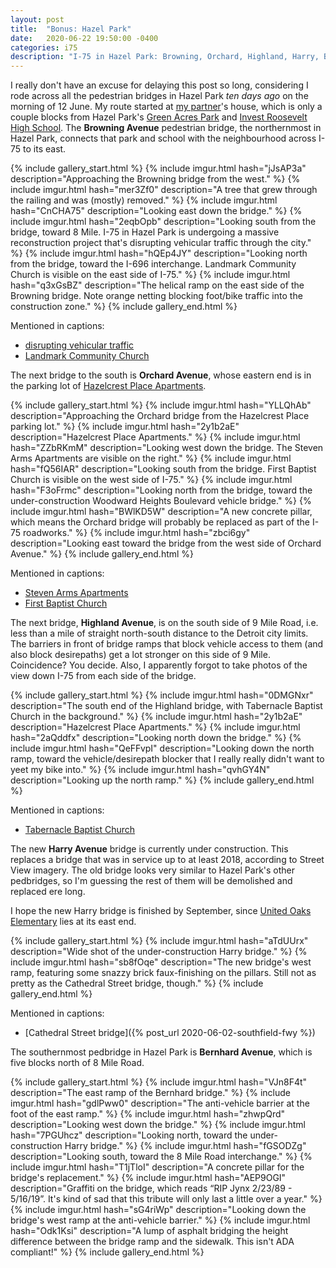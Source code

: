 ```yaml
---
layout: post
title:  "Bonus: Hazel Park"
date:   2020-06-22 19:50:00 -0400
categories: i75
description: "I-75 in Hazel Park: Browning, Orchard, Highland, Harry, Bernhard"
---
```


I really don't have an excuse for delaying this post so long, considering I 
rode across all the pedestrian bridges in Hazel Park *ten days ago* on 
the morning of 12 June. My route started at [my partner]'s house, which is 
only a couple blocks from Hazel Park's [Green Acres Park] and 
[Invest Roosevelt High School]. The **Browning Avenue** pedestrian bridge, 
the northernmost in Hazel Park, connects that park and school with the 
neighbourhood across I-75 to its east.

[my partner]: https://twitter.com/fishsummitTV
[Green Acres Park]: http://oaklandcounty115.com/2018/10/24/explore-green-acres-park-in-hazel-park/
[Invest Roosevelt High School]: https://www.hazelparkschools.org/schools/programs/invest-roosevelt-alternative-high-school/

<!-- fold -->

{% include gallery_start.html %}
{% include imgur.html 
  hash="jJsAP3a" 
  description="Approaching the Browning bridge from the west." %}
{% include imgur.html 
  hash="mer3Zf0" 
  description="A tree that grew through the railing and was (mostly) removed." %}
{% include imgur.html
  hash="CnCHA75"
  description="Looking east down the bridge." %}
{% include imgur.html 
  hash="2eqbOpb"
  description="Looking south from the bridge, toward 8 Mile. I-75 in Hazel Park is undergoing a massive reconstruction project that's disrupting vehicular traffic through the city." %}
{% include imgur.html 
  hash="hQEp4JY" 
  description="Looking north from the bridge, toward the I-696 interchange. Landmark Community Church is visible on the east side of I-75." %}
{% include imgur.html 
  hash="q3xGsBZ" 
  description="The helical ramp on the east side of the Browning bridge. Note orange netting blocking foot/bike traffic into the construction zone." %}
{% include gallery_end.html %}

Mentioned in captions: 
* [disrupting vehicular traffic](https://www.clickondetroit.com/traffic/2020/03/04/i-75-bridge-demolitions-expected-to-cause-traffic-jams-travel-issues-in-hazel-park/)
* [Landmark Community Church](http://www.landmarkcommunity.org/)

The next bridge to the south is **Orchard Avenue**, whose eastern end is 
in the parking lot of [Hazelcrest Place Apartments]. 

[Hazelcrest Place Apartments]: https://www.apartmentguide.com/apartments/Michigan/Hazel-Park/Hazelcrest-Place-Apartments/100034455/

{% include gallery_start.html %}
{% include imgur.html 
  hash="YLLQhAb" 
  description="Approaching the Orchard bridge from the Hazelcrest Place parking lot." %}
{% include imgur.html 
  hash="2y1b2aE" 
  description="Hazelcrest Place Apartments." %}
{% include imgur.html 
  hash="ZZbRKmM" 
  description="Looking west down the bridge. The Steven Arms Apartments are visible on the right." %}
{% include imgur.html
  hash="fQ56IAR"
  description="Looking south from the bridge. First Baptist Church is visible on the west side of I-75." %}
{% include imgur.html 
  hash="F3oFrmc"
  description="Looking north from the bridge, toward the under-construction Woodward Heights Boulevard vehicle bridge." %}
  {% include imgur.html
  hash="BWlKD5W"
  description="A new concrete pillar, which means the Orchard bridge will probably be replaced as part of the I-75 roadworks." %}
{% include imgur.html 
  hash="zbci6gy" 
  description="Looking east toward the bridge from the west side of Orchard Avenue." %}
{% include gallery_end.html %}

Mentioned in captions:
* [Steven Arms Apartments](https://goo.gl/maps/jhFmQBLEtkB5p4uHA)
* [First Baptist Church](https://fbchazelpark.com/)

The next bridge, **Highland Avenue**, is on the south side of 9 Mile Road, 
i.e. less than a mile 
of straight north-south distance to the Detroit city limits. The barriers 
in front of bridge ramps that block vehicle access to them (and also block 
desirepaths) get a lot stronger on this side of 9 Mile. Coincidence? You 
decide. Also, I apparently forgot to take photos of the view down I-75 
from each side of the bridge.

{% include gallery_start.html %}
{% include imgur.html 
  hash="0DMGNxr" 
  description="The south end of the Highland bridge, with Tabernacle Baptist Church in the background." %}
{% include imgur.html 
  hash="2y1b2aE" 
  description="Hazelcrest Place Apartments." %}
{% include imgur.html 
  hash="2aQddfx" 
  description="Looking north down the bridge." %}
{% include imgur.html
  hash="QeFFvpI"
  description="Looking down the north ramp, toward the vehicle/desirepath blocker that I really really didn't want to yeet my bike into." %}
{% include imgur.html 
  hash="qvhGY4N"
  description="Looking up the north ramp." %}
{% include gallery_end.html %}

Mentioned in captions:
* [Tabernacle Baptist Church](http://www.tbchp.org/)

The new **Harry Avenue** bridge is currently under construction. This replaces 
a bridge that was in service up to at least 2018, according to Street View imagery. The old bridge looks very similar to Hazel Park's other pedbridges, 
so I'm guessing the rest of them will be demolished and replaced ere long.

I hope the new Harry bridge is finished by September, since 
[United Oaks Elementary] lies at its east end.

[United Oaks Elementary]: https://www.hazelparkschools.org/schools/elementary/united-oaks-elementary/

{% include gallery_start.html %}
{% include imgur.html 
  hash="aTdUUrx" 
  description="Wide shot of the under-construction Harry bridge." %}
{% include imgur.html 
  hash="sb8fOqe" 
  description="The new bridge's west ramp, featuring some snazzy brick faux-finishing on the pillars. Still not as pretty as the Cathedral Street bridge, though." %}
{% include gallery_end.html %}

Mentioned in captions:
* [Cathedral Street bridge]({% post_url 2020-06-02-southfield-fwy %})

The southernmost pedbridge in Hazel Park is **Bernhard Avenue**, which is 
five blocks north of 8 Mile Road.

{% include gallery_start.html %}
{% include imgur.html 
  hash="VJn8F4t" 
  description="The east ramp of the Bernhard bridge." %}
{% include imgur.html 
  hash="gdlPww0" 
  description="The anti-vehicle barrier at the foot of the east ramp." %}
{% include imgur.html 
  hash="zhwpQrd" 
  description="Looking west down the bridge." %}
{% include imgur.html
  hash="7PGUhcz"
  description="Looking north, toward the under-construction Harry bridge." %}
{% include imgur.html 
  hash="fGSODZg"
  description="Looking south, toward the 8 Mile Road interchange." %}
{% include imgur.html 
  hash="T1jTloI"
  description="A concrete pillar for the bridge's replacement." %}
{% include imgur.html 
  hash="AEP9OGI"
  description="Graffiti on the bridge, which reads &ldquo;RIP Jynx 2/23/89 - 5/16/19&rdquo;. It's kind of sad that this tribute will only last a little over a year." %}
{% include imgur.html 
  hash="sG4riWp"
  description="Looking down the bridge's west ramp at the anti-vehicle barrier." %}
{% include imgur.html 
  hash="Odk1Ksi"
  description="A lump of asphalt bridging the height difference between the bridge ramp and the sidewalk. This isn't ADA compliant!" %}
{% include gallery_end.html %}